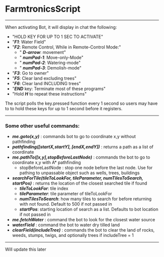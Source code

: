 # FarmtronicsScript
********************************************************************************************
When activating Bot, it will display in chat the following:
* "HOLD KEY FOR UP TO 1 SEC TO ACTIVATE"
* "***F1***: Water Field"
* "***F2***: Remote Control,  While in Remote-Control Mode:"
	* "  ***D-arrow***: movement"
	* "  ***numPad-1***: Move-only-Mode"
	* "  ***numPad-2***: Watering-mode"  
	* "  ***numPad-3***: Demolish-mode"
* "***F3***: Go to owner"
* "***F5***: Clear land excluding trees"
* "***F6***: Clear land INCLUDING trees"
* "***END*** key: Terminate most of these programs"
* "Hold ***H*** to repeat these instructions"
	
The script polls the key.pressed function every 1 second so users may have to to hold these keys for up to 1 second before it registers.


********************************************************************************************
### Some other useful commands:
* ***me.goto(x,y)*** : commands bot to go to coordinate x,y without pathfinding
* ***pathfinding([startX,startY], [endX,endY])*** : returns a path as a list of coordinate
* ***me.pathTo([x,y],stopBeforeLastNode)*** : commands the bot to go to coordinate x,y with A* pathfinding
	* stopBeforeLastNode : stop one node before the last node. Use for pathing to unpassable object such as wells, trees, buildings
* ***searchForTile(tileToLookFor, tileParameter, numTilesToSearch, startPos)*** : returns the location of the closest searched tile if found
	* ***tileToLookFor***: tile index
	* ***tileParameter***: tile parameter of tileToLookFor
	* ***numTilesToSearch***: how many tiles to search for before returning with not found. Default to 500 if not passed in
	* ***startPos***: starting location of search as a list. Defaults to bot location if not passed in
* ***me.fetchWater*** : command the bot to look for the closest water source
* ***waterField*** : command the bot to water dry tilled land
* ***clearField(includeTree)*** : commands the bot to clear the land of rocks, weeds, stumps, twigs, and optionally trees if includeTree = 1


********************************************************************************************

Will update this later
